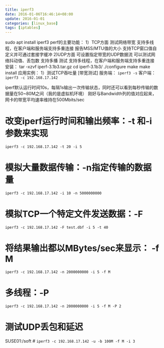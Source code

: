 ```yaml
---
title: iperf3
date: 2016-01-06T16:46:14+08:00
update: 2016-01-01
categories: [linux_base]
tags: [iptables]
---
```

sudo apt install iperf3
perf的主要功能：
1）TCP方面
测试网络带宽
支持多线程，在客户端和服务端支持多重连接
报告MSS/MTU值的大小
支持TCP窗口值自定义并可通过套接字缓冲
2)UDP方面
可设置指定带宽的UDP数据流
可以测试网络抖动值、丢包数
支持多播 测试
支持多线程，在客户端和服务端支持多重连接
安装：
tar -xzvf iperf-3.1b3.tar.gz
cd iperf-3.1b3/
./configure
make
make install
应用实例：
1）测试TCP吞吐量 [带宽测试]
服务端：
`iperf3 -s`
客户端：
`iperf3 -c 192.168.17.142`

iperf默认运行时间10s，每隔1s输出一次传输状态，同时还可以看到每秒传输的数据量在50~80M之间（我的是虚拟机环境）
刚好与Bandwidth列的值对应起来，网卡的带宽平均速率维持在500Mbits/sec
# 改变iperf运行时间和输出频率：-t 和-i 参数来实现
`iperf3 -c 192.168.17.142 -t 20 -i 5`

# 模拟大量数据传输：-n指定传输的数据量
`iperf3 -c 192.168.17.142 -i 10 -n 5000000000`

# 模拟TCP一个特定文件发送数据：-F
`iperf3 -c 192.168.17.142 -F test.dbf -i 5 -t 40`

# 将结果输出都以MBytes/sec来显示： -f M
`iperf3 -c 192.168.17.142 -n 2000000000 -i 5 -f M`

# 多线程：-P
`iperf3 -c 192.168.17.142 -n 2000000000 -i 5 -f M -P 2`

# 测试UDP丢包和延迟
SUSE01:/soft # `iperf3 -c 192.168.17.142 -u -b 100M -f M -i 3`

